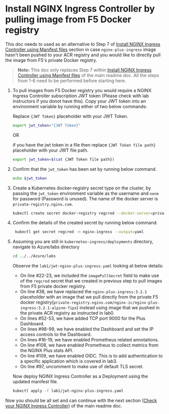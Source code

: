 # Install NGINX Ingress Controller by pulling image from F5 Docker registry

This doc needs to used as an alternative to Step 7 of [Install NGINX Ingress Controller using Manifest files](readme.md#install-nginx-ingress-controller-using-manifest-files) section in case `nginx-plus-ingress` image hasn't been pushed to your ACR registry and you would like to directly pull the image from F5's private Docker registry.
>**Note:** This doc only replaces Step 7 within [Install NGINX Ingress Controller using Manifest files](readme.md#install-nginx-ingress-controller-using-manifest-files) of the main readme doc. All the steps from 1-6 need to be performed before starting here.

1. To pull images from F5 Docker registry you would require a NGINX Ingress Controller subscription JWT token (Please check with lab instructors if you donot have this). Copy your JWT token into an environment variable by running either of two below commands:
   
   Replace `{JWT Token}` placeholder with your JWT Token.
   ```bash
   export jwt_token="{JWT Token}"
   ```
   OR
    
    if you have the jwt token in a file then replace `{JWT Token file path}` placeholder with your JWT file path.
   ```bash
   export jwt_token=$(cat {JWT Token file path})
   ```

2. Confirm that the `jwt_token` has been set by running below command. 
   ```bash
   echo $jwt_token
   ```

3. Create a Kubernetes docker-registry secret type on the cluster, by passing the `jwt_token` environment variable as the username and `none` for password (Password is unused). The name of the docker server is `private-registry.nginx.com`. 
   ```bash
   kubectl create secret docker-registry regcred --docker-server=private-registry.nginx.com --docker-username=$jwt_token --docker-password=none -n nginx-ingress
   ```

4. Confirm the details of the created secret by running below command.
   ```bash
    kubectl get secret regcred -n nginx-ingress --output=yaml
   ```

5. Assuming you are still in `kubernetes-ingress/deployments` directory, navigate to Azure/labs directory 
    ```bash
    cd ../../Azure/labs
    ```
  
    Observe the `lab1/jwt-nginx-plus-ingress.yaml` looking at below details:
     - On line #22-23, we included the `imagePullSecret` field to make use of the `regcred` secret that we created in previous step to pull images from F5 private docker registry.
     - On line #38, we have replaced the `nginx-plus-ingress:3.2.1` placeholder with an image that we pull directly from the private F5 docker registry(`private-registry.nginx.com/nginx-ic/nginx-plus-ingress:3.2.1-alpine-fips`) instead using image that we pushed in the private ACR registry as instructed in lab0.
     - On lines #52-53, we have added TCP port 9000 for the Plus Dashboard.
     - On lines #98-99, we have enabled the Dashboard and set the IP access controls to the Dashboard.
     - On lines #16-19, we have enabled Prometheus related annotations.
     - On line #108, we have enabled Prometheus to collect metrics from the NGINX Plus stats API.
     - On line #109, we have enabled OIDC. This is to add authentication to a specific application which is covered in lab3.
     - On line #97, uncomment to make use of default TLS secret.

    Now deploy NGINX Ingress Controller as a Deployment using the updated manifest file.
    ```bash
    kubectl apply -f lab1/jwt-nginx-plus-ingress.yaml
    ```

Now you should be all set and can continue with the next section ([Check your NGINX Ingress Controller](readme.md#check-your-nginx-ingress-controller)) of the main readme doc.